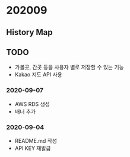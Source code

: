 # 202009

## History Map

## TODO
- 가볼곳, 간곳 등을 사용자 별로 저장할 수 있는 기능
- Kakao 지도 API 사용

### 2020-09-07
- AWS RDS 생성
- 배너 추가

### 2020-09-04
- README.md 작성
- API KEY 재발급
